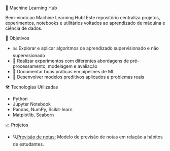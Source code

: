 🧠 Machine Learning Hub

Bem-vindo ao Machine Learning Hub! Este repositório centraliza projetos, experimentos, notebooks e utilitários voltados ao aprendizado de máquina e ciência de dados.

📌 Objetivos
- 📊 Explorar e aplicar algoritmos de aprendizado supervisionado e não supervisionado
- 🧪 Realizar experimentos com diferentes abordagens de pré-processamento, modelagem e avaliação
- 🔁 Documentar boas práticas em pipelines de ML
- 🤖 Desenvolver modelos preditivos aplicados a problemas reais

🛠️ Tecnologias Utilizadas
- Python 
- Jupyter Notebook
- Pandas, NumPy, Scikit-learn
- Matplotlib, Seaborn

📈 Projetos
- 🔍[Previsão de notas:](https://github.com/RafaelSpumbergSeus/students-habits)
 Modelo de previsão de notas em relação a hábitos de estudantes.
